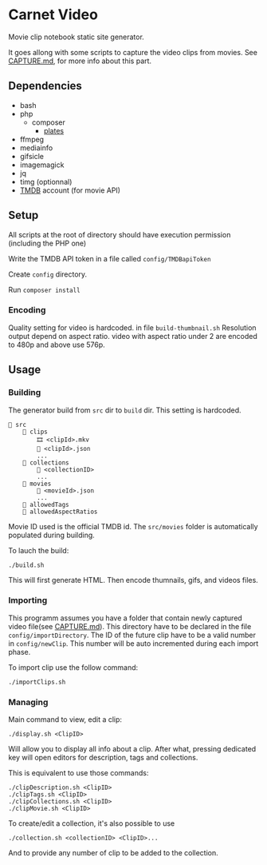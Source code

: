 # Carnet Video

Movie clip notebook static site generator.

It goes allong with some scripts to capture the video clips from movies.
See [CAPTURE.md](CAPTURE.md), for more info about this part.

## Dependencies

- bash
- php
    - composer
        - [plates](https://platesphp.com/)
- ffmpeg
- mediainfo
- gifsicle
- imagemagick
- jq
- timg (optionnal)
- [TMDB](https://www.themoviedb.org/) account (for movie API)


## Setup

All scripts at the root of directory should have execution permission (including the PHP one)

Write the TMDB API token in a file called `config/TMDBapiToken`

Create `config` directory.

Run `composer install`


### Encoding

Quality setting for video is hardcoded. in file `build-thumbnail.sh`
Resolution output depend on aspect ratio.
video with aspect ratio under 2 are encoded to 480p and above use 576p.

## Usage

### Building

The generator build from `src` dir to `build` dir. This setting is hardcoded.

```
📁 src
    📁 clips
        🎞️ <clipId>.mkv
        📄 <clipId>.json
        ...
    📁 collections
        📄 <collectionID>
        ...
    📁 movies
        📄 <movieId>.json
        ...
    📄 allowedTags
    📄 allowedAspectRatios
```

Movie ID used is the official TMDB id.
The `src/movies` folder is automatically populated during building.

To lauch the build:

    ./build.sh

This will first generate HTML. Then encode thumnails, gifs, and videos files.


### Importing

This programm assumes you have a folder that contain newly captured video file(see [CAPTURE.md](CAPTURE.md)).
This directory have to be declared in the file `config/importDirectory`.
The ID of the future clip have to be a valid number in `config/newClip`.
This number will be auto incremented during each import phase.

To import clip use the follow command:

    ./importClips.sh


### Managing

Main command to view, edit a clip:

    ./display.sh <ClipID>

Will allow you to display all info about a clip.
After what, pressing dedicated key will open editors for description, tags and collections.

This is equivalent to use those commands:

    ./clipDescription.sh <ClipID>
    ./clipTags.sh <ClipID>
    ./clipCollections.sh <ClipID>
    ./clipMovie.sh <ClipID>

To create/edit a collection, it's also possible to use

    ./collection.sh <collectionID> <ClipID>...

And to provide any number of clip to be added to the collection.
